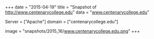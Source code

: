 
+++
date = "2015-04-19"
title = "Snapshot of http://www.centenarycollege.edu"
data = "www.centenarycollege.edu"

Server = ["Apache"]
domain = ["centenarycollege.edu"]

  image = "snapshots/2015_16/www.centenarycollege.edu.png"
+++
#
